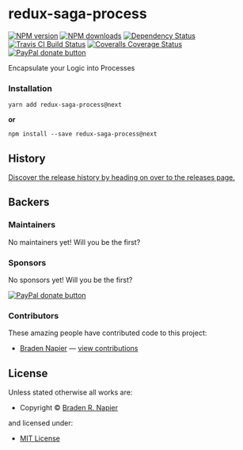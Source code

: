 <!-- TITLE/ -->

<h1>redux-saga-process</h1>

<!-- /TITLE -->


<!-- BADGES/ -->

<span class="badge-npmversion"><a href="https://npmjs.org/package/redux-saga-process" title="View this project on NPM"><img src="https://img.shields.io/npm/v/redux-saga-process.svg" alt="NPM version" /></a></span>
<span class="badge-npmdownloads"><a href="https://npmjs.org/package/redux-saga-process" title="View this project on NPM"><img src="https://img.shields.io/npm/dm/redux-saga-process.svg" alt="NPM downloads" /></a></span>
<span class="badge-daviddm"><a href="https://david-dm.org/Dash-OS/redux-saga-process" title="View the status of this project's dependencies on DavidDM"><img src="https://img.shields.io/david/Dash-OS/redux-saga-process.svg" alt="Dependency Status" /></a></span>
<span class="badge-travisci"><a href="http://travis-ci.org/Dash-OS/redux-saga-process" title="Check this project's build status on TravisCI"><img src="https://img.shields.io/travis/Dash-OS/redux-saga-process/master.svg" alt="Travis CI Build Status" /></a></span>
<span class="badge-coveralls"><a href="https://coveralls.io/r/Dash-OS/redux-saga-process" title="View this project's coverage on Coveralls"><img src="https://img.shields.io/coveralls/Dash-OS/redux-saga-process.svg" alt="Coveralls Coverage Status" /></a></span>
<span class="badge-paypal"><a href="https://paypal.me/bradynapier" title="Donate to this project using Paypal"><img src="https://img.shields.io/badge/paypal-donate-yellow.svg" alt="PayPal donate button" /></a></span>

<!-- /BADGES -->


<!-- DESCRIPTION/ -->

Encapsulate your Logic into Processes

<!-- /DESCRIPTION -->


### Installation

```
yarn add redux-saga-process@next
```

**or**

```
npm install --save redux-saga-process@next
```

<!-- HISTORY/ -->

<h2>History</h2>

<a href="https://github.com/Dash-OS/redux-saga-process/releases">Discover the release history by heading on over to the releases page.</a>

<!-- /HISTORY -->


<!-- BACKERS/ -->

<h2>Backers</h2>

<h3>Maintainers</h3>

No maintainers yet! Will you be the first?

<h3>Sponsors</h3>

No sponsors yet! Will you be the first?

<span class="badge-paypal"><a href="https://paypal.me/bradynapier" title="Donate to this project using Paypal"><img src="https://img.shields.io/badge/paypal-donate-yellow.svg" alt="PayPal donate button" /></a></span>

<h3>Contributors</h3>

These amazing people have contributed code to this project:

<ul><li><a href="https://github.com/bradennapier">Braden Napier</a> — <a href="https://github.com/Dash-OS/redux-saga-process/commits?author=bradennapier" title="View the GitHub contributions of Braden Napier on repository Dash-OS/redux-saga-process">view contributions</a></li></ul>



<!-- /BACKERS -->


<!-- LICENSE/ -->

<h2>License</h2>

Unless stated otherwise all works are:

<ul><li>Copyright &copy; <a href="http://www.dashos.net">Braden R. Napier</a></li></ul>

and licensed under:

<ul><li><a href="http://spdx.org/licenses/MIT.html">MIT License</a></li></ul>

<!-- /LICENSE -->
